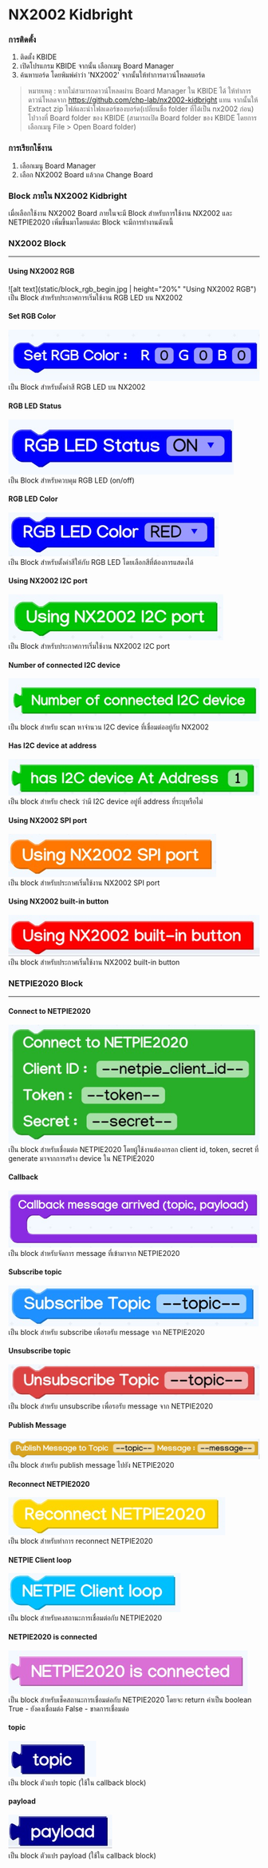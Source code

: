 # NX2002 Kidbright
### การติดตั้ง
1. ติดตั้ง KBIDE
2. เปิดโปรแกรม KBIDE จากนั้น เลือกเมนู Board Manager
3. ค้นหาบอร์ด โดยพิมพ์คำว่า 'NX2002' จากนั้นให้ทำการดาวน์โหลดบอร์ด

> หมายเหตุ : หากไม่สามารถดาวน์โหลดผ่าน Board Manager ใน KBIDE ได้ ให้ทำการดาวน์โหลดจาก https://github.com/chp-lab/nx2002-kidbright แทน จากนั้นให้ Extract zip ไฟล์และนำโฟลเดอร์ของบอร์ด(เปลี่ยนชื่อ folder ที่ได้เป็น nx2002 ก่อน) ไปวางที่ Board folder ของ KBIDE (สามารถเปิด Board folder ของ KBIDE โดยการเลือกเมนู File > Open Board folder)

### การเรียกใช้งาน
1. เลือกเมนู Board Manager
2. เลือก NX2002 Board แล้วกด Change Board

### Block ภายใน NX2002 Kidbright
เมื่อเลือกใช้งาน NX2002 Board ภายในจะมี Block สำหรับการใช้งาน NX2002 และ NETPIE2020 เพิ่มขึ้นมาโดยแต่ละ Block จะมีการทำงานดังนนี้

### NX2002 Block
----

#### Using NX2002 RGB
![alt text](static/block_rgb_begin.jpg | height="20%" "Using NX2002 RGB")<br>
เป็น Block สำหรับประกาศการเริ่มใช้งาน RGB LED บน NX2002

#### Set RGB Color
![alt text](static/block_rgb_set_color.jpg "Set RGB Color")<br>
เป็น Block สำหรับตั้งค่าสี RGB LED บน NX2002

#### RGB LED Status
![alt text](static/block_rgb_status.jpg "RGB LED Status")<br>
เป็น Block สำหรับควบคุม RGB LED (on/off)

#### RGB LED Color
![alt text](static/block_rgb_color.jpg "RGB LED Color")<br>
เป็น Block สำหรับตั้งค่าสีให้กับ RGB LED โดยเลือกสีที่ต้องการแสดงได้

#### Using NX2002 I2C port
![alt text](static/block_i2c_begin.jpg "Using NX2002 I2C port")<br>
เป็น Block สำหรับประกาศการเริ่มใช้งาน NX2002 I2C port

#### Number of connected I2C device
![alt text](static/block_i2c_scan_connected_device.jpg "Number of connected I2C device")<br>
เป็น block สำหรับ scan หาจำนวน I2C device ที่เชื่อมต่ออยู่กับ NX2002

#### Has I2C device at address
![alt text](static/block_i2c_check_device_address.jpg "Has I2C device at address")<br>
เป็น block สำหรับ check ว่ามี I2C device อยู่ที่ address ที่ระบุหรือไม่

#### Using NX2002 SPI port
![alt text](static/block_spi_begin.jpg "Using NX2002 SPI port")<br>
เป็น block สำหรับประกาศเริ่มใช้งาน NX2002 SPI port

#### Using NX2002 built-in button
![alt text](static/block_btn_begin.jpg "Using NX2002 built-in button")<br>
เป็น block สำหรับประกาศเริ่มใช้งาน NX2002 built-in button

### NETPIE2020 Block
---
#### Connect to NETPIE2020
![alt text](static/block_netpie2020_connect.jpg "Connect to NETPIE2020")<br>
เป็น block สำหรับเชื่อมต่อ NETPIE2020 โดยผู้ใช้งานต้องกรอก client id, token, secret ที่ generate มาจากการสร้าง device ใน NETPIE2020

#### Callback
![alt text](static/block_netpie2020_callback.jpg "Callback")<br>
เป็น block สำหรับจัดการ message ที่เข้ามาจาก NETPIE2020

#### Subscribe topic
![alt text](static/block_netpie2020_subscribe_topic.jpg "Subscribe topic")<br>
เป็น block สำหรับ subscribe เพื่อรอรับ message จาก NETPIE2020

#### Unsubscribe topic
![alt text](static/block_netpie2020_unsubscribe_topic.jpg "Unsubscribe topic")<br>
เป็น block สำหรับ unsubscribe เพื่อรอรับ message จาก NETPIE2020

#### Publish Message
![alt text](static/block_netpie2020_publish_message.jpg "Publish Message")<br>
เป็น block สำหรับ publish message ไปยัง NETPIE2020

#### Reconnect NETPIE2020
![alt text](static/block_netpie2020_reconnect.jpg "Reconnect NETPIE2020")<br>
เป็น block สำหรับทำการ reconnect NETPIE2020

#### NETPIE Client loop
![alt text](static/block_netpie2020_client_loop.jpg "NETPIE Client loop")<br>
เป็น block สำหรับคงสถานะการเชื่อมต่อกับ NETPIE2020

#### NETPIE2020 is connected
![alt text](static/block_netpie2020_check_connection.jpg "NETPIE2020 is connected")<br>
เป็น block สำหรับเช็คสถานะการเชื่อมต่อกับ NETPIE2020 โดยจะ return ค่าเป็น boolean
True - ยังคงเชื่อมต่อ
False - ขาดการเชื่อมต่อ

#### topic
![alt text](static/block_netpie2020_topic.jpg "topic")<br>
เป็น block ตัวแปร topic (ใช้ใน callback block)

#### payload
![alt text](static/block_netpie2020_payload.jpg "payload")<br>
เป็น block ตัวแปร payload (ใช้ใน callback block)